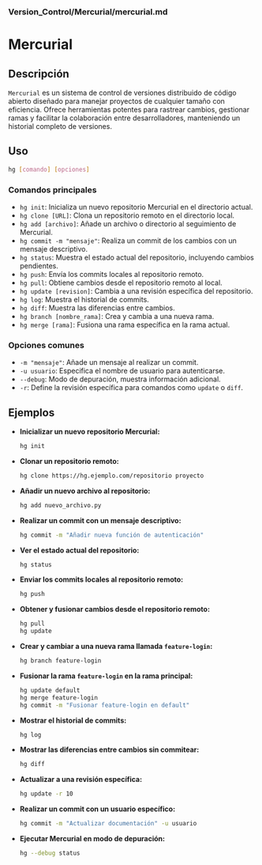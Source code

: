 ### **Version_Control/Mercurial/mercurial.md**

# Mercurial

## Descripción

`Mercurial` es un sistema de control de versiones distribuido de código abierto diseñado para manejar proyectos de cualquier tamaño con eficiencia. Ofrece herramientas potentes para rastrear cambios, gestionar ramas y facilitar la colaboración entre desarrolladores, manteniendo un historial completo de versiones.

## Uso

```bash
hg [comando] [opciones]
```

### Comandos principales

- `hg init`: Inicializa un nuevo repositorio Mercurial en el directorio actual.
- `hg clone [URL]`: Clona un repositorio remoto en el directorio local.
- `hg add [archivo]`: Añade un archivo o directorio al seguimiento de Mercurial.
- `hg commit -m "mensaje"`: Realiza un commit de los cambios con un mensaje descriptivo.
- `hg status`: Muestra el estado actual del repositorio, incluyendo cambios pendientes.
- `hg push`: Envía los commits locales al repositorio remoto.
- `hg pull`: Obtiene cambios desde el repositorio remoto al local.
- `hg update [revision]`: Cambia a una revisión específica del repositorio.
- `hg log`: Muestra el historial de commits.
- `hg diff`: Muestra las diferencias entre cambios.
- `hg branch [nombre_rama]`: Crea y cambia a una nueva rama.
- `hg merge [rama]`: Fusiona una rama específica en la rama actual.

### Opciones comunes

- `-m "mensaje"`: Añade un mensaje al realizar un commit.
- `-u usuario`: Especifica el nombre de usuario para autenticarse.
- `--debug`: Modo de depuración, muestra información adicional.
- `-r`: Define la revisión específica para comandos como `update` o `diff`.

## Ejemplos

- **Inicializar un nuevo repositorio Mercurial:**

  ```bash
  hg init
  ```

- **Clonar un repositorio remoto:**

  ```bash
  hg clone https://hg.ejemplo.com/repositorio proyecto
  ```

- **Añadir un nuevo archivo al repositorio:**

  ```bash
  hg add nuevo_archivo.py
  ```

- **Realizar un commit con un mensaje descriptivo:**

  ```bash
  hg commit -m "Añadir nueva función de autenticación"
  ```

- **Ver el estado actual del repositorio:**

  ```bash
  hg status
  ```

- **Enviar los commits locales al repositorio remoto:**

  ```bash
  hg push
  ```

- **Obtener y fusionar cambios desde el repositorio remoto:**

  ```bash
  hg pull
  hg update
  ```

- **Crear y cambiar a una nueva rama llamada `feature-login`:**

  ```bash
  hg branch feature-login
  ```

- **Fusionar la rama `feature-login` en la rama principal:**

  ```bash
  hg update default
  hg merge feature-login
  hg commit -m "Fusionar feature-login en default"
  ```

- **Mostrar el historial de commits:**

  ```bash
  hg log
  ```

- **Mostrar las diferencias entre cambios sin commitear:**

  ```bash
  hg diff
  ```

- **Actualizar a una revisión específica:**

  ```bash
  hg update -r 10
  ```

- **Realizar un commit con un usuario específico:**

  ```bash
  hg commit -m "Actualizar documentación" -u usuario
  ```

- **Ejecutar Mercurial en modo de depuración:**

  ```bash
  hg --debug status
  ```
